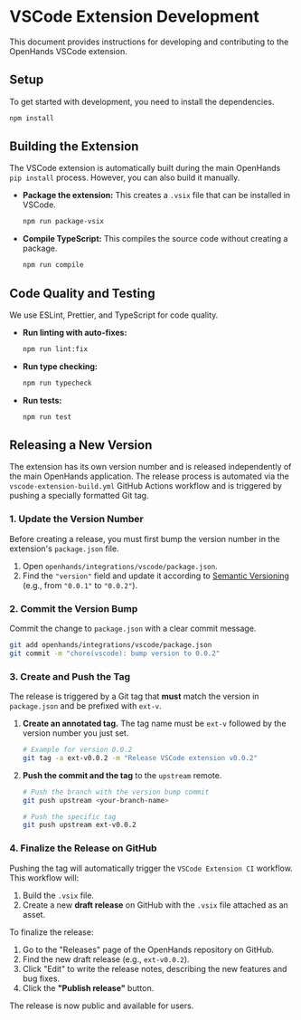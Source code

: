 # VSCode Extension Development

This document provides instructions for developing and contributing to the OpenHands VSCode extension.

## Setup

To get started with development, you need to install the dependencies.

```bash
npm install
```

## Building the Extension

The VSCode extension is automatically built during the main OpenHands `pip install` process. However, you can also build it manually.

- **Package the extension:** This creates a `.vsix` file that can be installed in VSCode.
  ```bash
  npm run package-vsix
  ```

- **Compile TypeScript:** This compiles the source code without creating a package.
  ```bash
  npm run compile
  ```

## Code Quality and Testing

We use ESLint, Prettier, and TypeScript for code quality.

- **Run linting with auto-fixes:**
  ```bash
  npm run lint:fix
  ```

- **Run type checking:**
  ```bash
  npm run typecheck
  ```

- **Run tests:**
  ```bash
  npm run test
  ```

## Releasing a New Version

The extension has its own version number and is released independently of the main OpenHands application. The release process is automated via the `vscode-extension-build.yml` GitHub Actions workflow and is triggered by pushing a specially formatted Git tag.

### 1. Update the Version Number

Before creating a release, you must first bump the version number in the extension's `package.json` file.

1.  Open `openhands/integrations/vscode/package.json`.
2.  Find the `"version"` field and update it according to [Semantic Versioning](https://semver.org/) (e.g., from `"0.0.1"` to `"0.0.2"`).

### 2. Commit the Version Bump

Commit the change to `package.json` with a clear commit message.

```bash
git add openhands/integrations/vscode/package.json
git commit -m "chore(vscode): bump version to 0.0.2"
```

### 3. Create and Push the Tag

The release is triggered by a Git tag that **must** match the version in `package.json` and be prefixed with `ext-v`.

1.  **Create an annotated tag.** The tag name must be `ext-v` followed by the version number you just set.
    ```bash
    # Example for version 0.0.2
    git tag -a ext-v0.0.2 -m "Release VSCode extension v0.0.2"
    ```

2.  **Push the commit and the tag** to the `upstream` remote.
    ```bash
    # Push the branch with the version bump commit
    git push upstream <your-branch-name>

    # Push the specific tag
    git push upstream ext-v0.0.2
    ```

### 4. Finalize the Release on GitHub

Pushing the tag will automatically trigger the `VSCode Extension CI` workflow. This workflow will:
1.  Build the `.vsix` file.
2.  Create a new **draft release** on GitHub with the `.vsix` file attached as an asset.

To finalize the release:
1.  Go to the "Releases" page of the OpenHands repository on GitHub.
2.  Find the new draft release (e.g., `ext-v0.0.2`).
3.  Click "Edit" to write the release notes, describing the new features and bug fixes.
4.  Click the **"Publish release"** button.

The release is now public and available for users.
